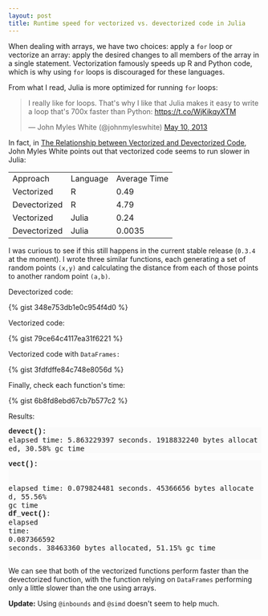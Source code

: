 ```yaml
---
layout: post
title: Runtime speed for vectorized vs. devectorized code in Julia
---
```


When dealing with arrays, we have two choices: apply a `for` loop or vectorize an array: apply the desired changes to all members of the array in a single statement. Vectorization famously speeds up R and Python code, which is why using `for` loops is discouraged for these languages.

From what I read, Julia is more optimized for running `for` loops:

<blockquote class="twitter-tweet" lang="en"><p>I really like for loops. That&#39;s why I like that Julia makes it easy to write a loop that&#39;s 700x faster than Python: <a href="https://t.co/WjKikqyXTM">https://t.co/WjKikqyXTM</a></p>&mdash; John Myles White (@johnmyleswhite) <a href="https://twitter.com/johnmyleswhite/status/332920041626554369">May 10, 2013</a></blockquote>
<script async src="//platform.twitter.com/widgets.js" charset="utf-8"></script>

In fact, in [The Relationship between Vectorized and Devectorized Code](http://www.johnmyleswhite.com/notebook/2013/12/22/the-relationship-between-vectorized-and-devectorized-code/), John Myles White points out that vectorized code seems to run slower in Julia:

<table>
    <tr>
      <td>Approach</td>
      <td>Language</td>
      <td>Average Time</td>
    </tr>
    <tr>
      <td>Vectorized</td>
      <td>R</td>
      <td>0.49</td>
    </tr>
    <tr>
      <td>Devectorized</td>
      <td>R</td>
      <td>4.79</td>
    </tr>
    <tr>
      <td>Vectorized</td>
      <td>Julia</td>
      <td>0.24</td>
    </tr>
    <tr>
      <td>Devectorized</td>
      <td>Julia</td>
      <td>0.0035</td>
    </tr>
</table>

I was curious to see if this still happens in the current stable release (`0.3.4` at the moment). I wrote three similar functions, each generating a set of random points <code>(x,y)</code> and calculating the distance from each of those points to another random point <code>(a,b)</code>.

Devectorized code:

{% gist 348e753db1e0c954f4d0 %}

Vectorized code:

{% gist 79ce64c4117ea31f6221 %}

Vectorized code with <code>DataFrames:</code>

{% gist 3fdfdffe84c748e8056d %}

Finally, check each function's time:

{% gist 6b8fd8ebd67cb7b577c2 %}

Results:
<pre style="background-color: #fafafa; border-radius: 0px; border: 0px; font-size: 14px; line-height: 17.0000591278076px; padding: 0px; vertical-align: baseline; white-space: pre-wrap; word-break: break-all; word-wrap: break-word;">
<b style="background-color: transparent; font-family: 'Courier New', Courier, monospace; line-height: 17.0000591278076px;">devect(): </b>
elapsed time: 5.863229397 seconds. 1918832240 bytes allocated, 30.58% gc time</pre><pre style="background-color: #fafafa; border-radius: 0px; border: 0px; font-size: 14px; line-height: 17.0000591278076px; padding: 0px; vertical-align: baseline; white-space: pre-wrap; word-break: break-all; word-wrap: break-word;"><b style="background-color: transparent; font-family: 'Courier New', Courier, monospace; line-height: 17.0000591278076px;">vect(): </b>
elapsed time: 0.079824481 seconds. 45366656 bytes allocated, 55.56% gc time
<b style="font-family: 'Courier New', Courier, monospace; font-size: 14px; line-height: 17.0000591278076px; white-space: pre-wrap;">df_vect():</b>
<span style="font-size: 14px; line-height: 17.0000591278076px; white-space: pre-wrap;">elapsed time: </span><span style="font-size: 14px; line-height: 17.0000591278076px; white-space: pre-wrap;">0.087366592 seconds. 38463360 bytes allocated, 51.15% gc time</span></pre>

We can see that both of the vectorized functions perform faster than the devectorized function, with the function relying on `DataFrames` performing only a little slower than the one using arrays.

**Update:** Using `@inbounds` and `@simd` doesn't seem to help much.